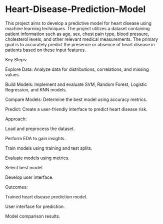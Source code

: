 # Heart-Disease-Prediction-Model
This project aims to develop a predictive model for heart disease using machine learning techniques. The project utilizes a dataset containing patient information such as age, sex, chest pain type, blood pressure, cholesterol levels, and other relevant medical measurements. The primary goal is to accurately predict the presence or absence of heart disease in patients based on these input features.


Key Steps:

Explore Data: Analyze data for distributions, correlations, and missing values.


Build Models: Implement and evaluate SVM, Random Forest, Logistic Regression, and KNN models.


Compare Models: Determine the best model using accuracy metrics.


Predict: Create a user-friendly interface to predict heart disease risk.


Approach:

Load and preprocess the dataset.


Perform EDA to gain insights.


Train models using training and test splits.


Evaluate models using metrics.


Select best model.


Develop user interface.


Outcomes:


Trained heart disease prediction model.


User interface for prediction.


Model comparison results.

